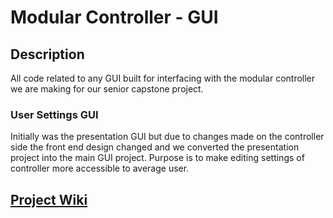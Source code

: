 # Modular Controller - GUI

## Description
All code related to any GUI built for interfacing with the modular controller we are making for our senior capstone project.

### User Settings GUI
Initially was the presentation GUI but due to changes made on the controller side the front end design changed and we converted the presentation project into the main GUI project. 
Purpose is to make editing settings of controller more accessible to average user.

## [Project Wiki](https://gitlab.com/groups/sdmines/sd/2022/11/-/wikis/home)
